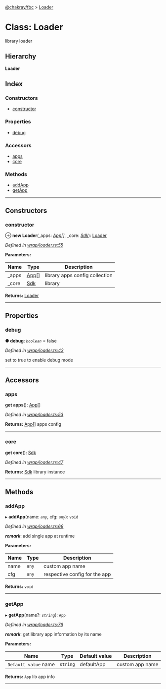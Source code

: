 [@chakray/fbc](../README.md) > [Loader](../classes/loader.md)

# Class: Loader

library loader

## Hierarchy

**Loader**

## Index

### Constructors

* [constructor](loader.md#constructor)

### Properties

* [debug](loader.md#debug)

### Accessors

* [apps](loader.md#apps)
* [core](loader.md#core)

### Methods

* [addApp](loader.md#addapp)
* [getApp](loader.md#getapp)

---

## Constructors

<a id="constructor"></a>

###  constructor

⊕ **new Loader**(_apps: *[App](app.md)[]*, _core: *[Sdk](sdk.md)*): [Loader](loader.md)

*Defined in [wrap/loader.ts:55](https://github.com/chakray/rig/blob/f9d02f0/projects/chakray/fbc/src/wrap/loader.ts#L55)*

**Parameters:**

| Name | Type | Description |
| ------ | ------ | ------ |
| _apps | [App](app.md)[] |  library apps config collection |
| _core | [Sdk](sdk.md) |  library |

**Returns:** [Loader](loader.md)

___

## Properties

<a id="debug"></a>

###  debug

**● debug**: *`boolean`* = false

*Defined in [wrap/loader.ts:43](https://github.com/chakray/rig/blob/f9d02f0/projects/chakray/fbc/src/wrap/loader.ts#L43)*

set to true to enable debug mode

___

## Accessors

<a id="apps"></a>

###  apps

**get apps**(): [App](app.md)[]

*Defined in [wrap/loader.ts:53](https://github.com/chakray/rig/blob/f9d02f0/projects/chakray/fbc/src/wrap/loader.ts#L53)*

**Returns:** [App](app.md)[]
apps config

___
<a id="core"></a>

###  core

**get core**(): [Sdk](sdk.md)

*Defined in [wrap/loader.ts:47](https://github.com/chakray/rig/blob/f9d02f0/projects/chakray/fbc/src/wrap/loader.ts#L47)*

**Returns:** [Sdk](sdk.md)
library instance

___

## Methods

<a id="addapp"></a>

###  addApp

▸ **addApp**(name: *`any`*, cfg: *`any`*): `void`

*Defined in [wrap/loader.ts:68](https://github.com/chakray/rig/blob/f9d02f0/projects/chakray/fbc/src/wrap/loader.ts#L68)*

*__remark__*: add single app at runtime

**Parameters:**

| Name | Type | Description |
| ------ | ------ | ------ |
| name | `any` |  custom app name |
| cfg | `any` |  respective config for the app |

**Returns:** `void`

___
<a id="getapp"></a>

###  getApp

▸ **getApp**(name?: *`string`*): `App`

*Defined in [wrap/loader.ts:76](https://github.com/chakray/rig/blob/f9d02f0/projects/chakray/fbc/src/wrap/loader.ts#L76)*

*__remark__*: get library app information by its name

**Parameters:**

| Name | Type | Default value | Description |
| ------ | ------ | ------ | ------ |
| `Default value` name | `string` |  defaultApp |  custom app name |

**Returns:** `App`
lib app info

___

